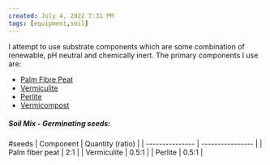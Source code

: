 ```yaml
---
created: July 4, 2022 7:31 PM
tags: [equipment,soil]
---
```


I attempt to use substrate components which are some combination of renewable, pH neutral and chemically inert. The primary components I use are:

-	[Palm Fibre Peat](https://www.lifeisagarden.co.za/palmpeat/)
-	[Vermiculite](https://www.gardenersworld.com/how-to/grow-plants/how-to-use-vermiculite/)
-	[Perlite](https://www.gardeningknowhow.com/garden-how-to/soil-fertilizers/perlite-potting-soil.htm)
-	[Vermicompost](https://www.thegardener.co.za/the-gardener/the_gardener_categories/the-wonder-of-vermicompost/)


##### Soil Mix - Germinating seeds:
#seeds
| Component       | Quantity (ratio) |
| --------------- | ---------------- |
| Palm fiber peat | 2:1              |
| Vermiculite     | 0.5:1            |
| Perlite         | 0.5:1            |
